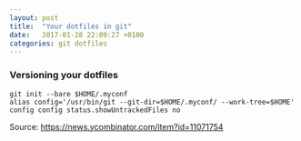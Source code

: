 ```yaml
---
layout: post
title:  "Your dotfiles in git"
date:   2017-01-28 22:09:27 +0100
categories: git dotfiles
---
```


### Versioning your dotfiles

    git init --bare $HOME/.myconf
    alias config='/usr/bin/git --git-dir=$HOME/.myconf/ --work-tree=$HOME'
    config config status.showUntrackedFiles no

Source: https://news.ycombinator.com/item?id=11071754
